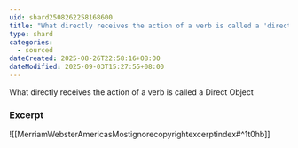 ```yaml
---
uid: shard2508262258168600
title: "What directly receives the action of a verb is called a 'direct object'"
type: shard
categories:
  - sourced
dateCreated: 2025-08-26T22:58:16+08:00
dateModified: 2025-09-03T15:27:55+08:00
---
```

What directly receives the action of a verb is called a Direct Object

### Excerpt
![[MerriamWebsterAmericasMostignorecopyrightexcerptindex#^1t0hb]]
